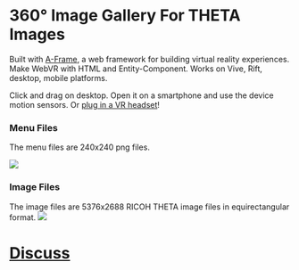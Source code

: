 # 360&deg; Image Gallery For THETA Images

Built with [A-Frame](https://aframe.io), a web framework for building virtual reality experiences. Make WebVR with HTML and Entity-Component. Works on Vive, Rift, desktop, mobile platforms.

Click and drag on desktop. Open it on a smartphone and use the device motion sensors. Or [plug in a VR headset](https://webvr.rocks)!

### Menu Files

The menu files are 240x240 png files.

![](https://cdn.glitch.com/87b30d56-fda3-4b8e-a0a0-d2ce5e6a946e%2FmenuSmall.png?1496693571549)

### Image Files

The image files are 5376x2688 RICOH THETA image files in equirectangular format.
![](https://cdn.glitch.com/87b30d56-fda3-4b8e-a0a0-d2ce5e6a946e%2FresizeMuseum.jpg?1496693373530)

# [Discuss](http://lists.theta360.guide/t/easily-create-a-360-gallery-for-ricoh-theta-with-a-frame/456/)